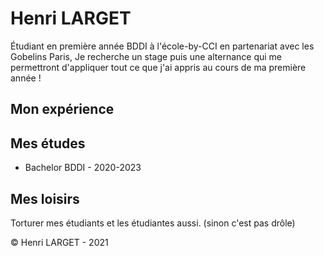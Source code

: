 # Henri LARGET

Étudiant en première année BDDI à l'école-by-CCI en partenariat avec les Gobelins Paris,
Je recherche un stage puis une alternance qui me permettront d'appliquer tout ce que j'ai appris 
au cours de ma première année !
## Mon expérience
<!-- on détaillera plus tard-->
## Mes études
- Bachelor BDDI - 2020-2023
<!-- on détaillera plus tard-->
## Mes loisirs
Torturer mes étudiants et les étudiantes aussi. (sinon c'est pas drôle)

©️ Henri LARGET - 2021
